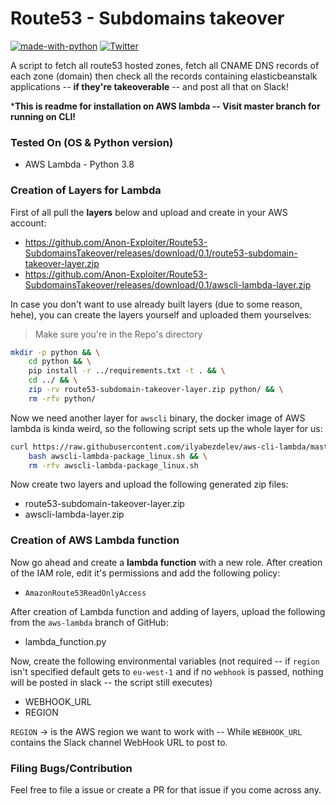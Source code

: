 # Route53 - Subdomains takeover

[![made-with-python](https://img.shields.io/badge/Made%20with-Python-1f425f.svg)](https://www.python.org/)
[![Twitter](https://img.shields.io/twitter/url/https/twitter.com/cloudposse.svg?style=social&label=%40syed_umar)](https://twitter.com/syed__umar)

[contributors-shield]: https://img.shields.io/github/contributors/Anon-Exploiter/Route53-SubdomainsTakeover.svg?style=flat-square
[contributors-url]: https://github.com/Anon-Exploiter/Route53-SubdomainsTakeover/graphs/contributors
[issues-shield]: https://img.shields.io/github/issues/Anon-Exploiter/Route53-SubdomainsTakeover.svg?style=flat-square
[issues-url]: https://github.com/Anon-Exploiter/Route53-SubdomainsTakeover/issues

A script to fetch all route53 hosted zones, fetch all CNAME DNS records of each zone (domain) then check all the records containing elasticbeanstalk applications -- **if they're takeoverable** -- and post all that on Slack!  

***This is readme for installation on AWS lambda -- Visit master branch for running on CLI!**

### Tested On (OS & Python version)
- AWS Lambda - Python 3.8 

### Creation of Layers for Lambda

First of all pull the **layers** below and upload and create in your AWS account: 
- https://github.com/Anon-Exploiter/Route53-SubdomainsTakeover/releases/download/0.1/route53-subdomain-takeover-layer.zip
- https://github.com/Anon-Exploiter/Route53-SubdomainsTakeover/releases/download/0.1/awscli-lambda-layer.zip

In case you don't want to use already built layers (due to some reason, hehe), you can create the layers yourself and uploaded them yourselves:

> Make sure you're in the Repo's directory

```bash
mkdir -p python && \
    cd python && \
    pip install -r ../requirements.txt -t . && \
    cd ../ && \
    zip -rv route53-subdomain-takeover-layer.zip python/ && \
    rm -rfv python/
```

Now we need another layer for `awscli` binary, the docker image of AWS lambda is kinda weird, so the following script sets up the whole layer for us:

```bash
curl https://raw.githubusercontent.com/ilyabezdelev/aws-cli-lambda/master/awscli-lambda-package_linux.sh -O && \
    bash awscli-lambda-package_linux.sh && \
    rm -rfv awscli-lambda-package_linux.sh
```

Now create two layers and upload the following generated zip files:
- route53-subdomain-takeover-layer.zip
- awscli-lambda-layer.zip

### Creation of AWS Lambda function

Now go ahead and create a **lambda function** with a new role. After creation of the IAM role, edit it's permissions and add the following policy:
- `AmazonRoute53ReadOnlyAccess`

After creation of Lambda function and adding of layers, upload the following from the `aws-lambda` branch of GitHub:
- lambda_function.py

Now, create the following environmental variables (not required -- if `region` isn't specified default gets to `eu-west-1` and if no `webhook` is passed, nothing will be posted in slack -- the script still executes)
- WEBHOOK_URL
- REGION

`REGION` -> is the AWS region we want to work with -- While `WEBHOOK_URL` contains the Slack channel WebHook URL to post to.

### Filing Bugs/Contribution

Feel free to file a issue or create a PR for that issue if you come across any.
